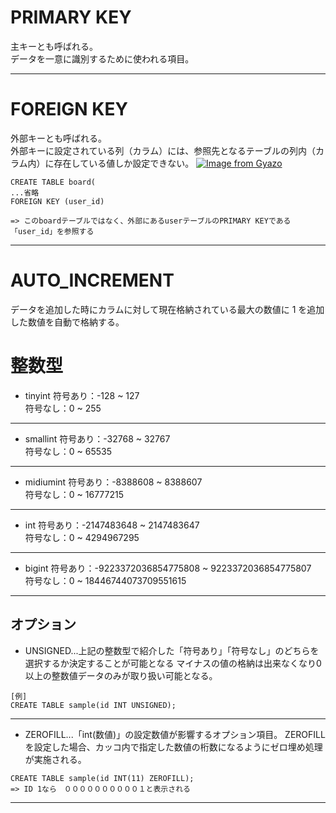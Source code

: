 # PRIMARY KEY
主キーとも呼ばれる。    
データを一意に識別するために使われる項目。
***

# FOREIGN KEY
外部キーとも呼ばれる。   
外部キーに設定されている列（カラム）には、参照先となるテーブルの列内（カラム内）に存在している値しか設定できない。
[![Image from Gyazo](https://i.gyazo.com/d5bcb83568e8237113aa4077da395f58.png)](https://gyazo.com/d5bcb83568e8237113aa4077da395f58)
~~~
CREATE TABLE board(
...省略
FOREIGN KEY (user_id)

=> このboardテーブルではなく、外部にあるuserテーブルのPRIMARY KEYである「user_id」を参照する
~~~~
***

# AUTO_INCREMENT 
データを追加した時にカラムに対して現在格納されている最大の数値に 1 を追加した数値を自動で格納する。

# 整数型
- tinyint
符号あり：-128 ~ 127   
符号なし：0 ~ 255
***

- smallint
符号あり：-32768 ~ 32767   
符号なし：0 ~ 65535
***

- midiumint
符号あり：-8388608 ~ 8388607   
符号なし：0 ~ 16777215
***

- int
符号あり：-2147483648 ~ 2147483647     
符号なし：0 ~ 4294967295
***

- bigint
符号あり：-9223372036854775808 ~ 9223372036854775807   
符号なし：0 ~ 18446744073709551615
***

## オプション
- UNSIGNED...上記の整数型で紹介した「符号あり」「符号なし」のどちらを選択するか決定することが可能となる
  マイナスの値の格納は出来なくなり0以上の整数値データのみが取り扱い可能となる。
~~~
[例]
CREATE TABLE sample(id INT UNSIGNED);
~~~
***

- ZEROFILL...「int(数値)」の設定数値が影響するオプション項目。
  ZEROFILLを設定した場合、カッコ内で指定した数値の桁数になるようにゼロ埋め処理が実施される。
~~~
CREATE TABLE sample(id INT(11) ZEROFILL);
=> ID 1なら　００００００００００１と表示される
~~~
***








